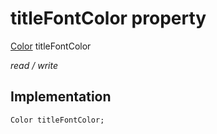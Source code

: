


# titleFontColor property






[Color](https://api.flutter.dev/flutter/dart-ui/Color-class.html) titleFontColor
  
_read / write_






## Implementation

```dart
Color titleFontColor;


```







